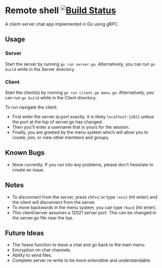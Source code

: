 # Remote shell [![Build Status](https://travis-ci.org/taylorflatt/go-chat.svg?branch=master)](https://travis-ci.org/taylorflatt/go-chat)
A client-server chat app implemented in Go using gRPC.

## Usage
### Server
Start the server by running `go run server.go`. Alternatively, you can run `go build` while in the Server directory.
### Client
Start the client(s) by running `go run client.go menu.go`. Alternatively, you can run `go build` while in the Client directory.

To run navigate the client: 
* First enter the server ip:port exactly. It is likely `localhost:12021` unless the port at the top of server.go has changed.
* Then you'll enter a username that is yours for the session.
* Finally, you are greeted by the menu system which will allow you to create, join, or view other members and groups.

## Known Bugs
* None currently. If you run into any problems, please don't hesistate to create an issue.

## Notes
* To disconnect from the server, press ctrl+c or type `!exit` (hit enter) and the client will disconnect from the server.
* To move backwards in the menu system, you can type `!back` (hit enter).
* This client/server assumes a 12021 server port. This can be changed in the server.go file near the top.

## Future Ideas
* The !leave function to leave a chat and go back to the main menu.
* Encryption on chat channels.
* Ability to send files.
* Complete server re-write to be more extendible and understandable.
